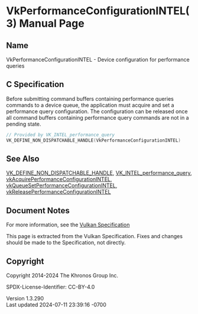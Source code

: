 # VkPerformanceConfigurationINTEL(3) Manual Page

## Name

VkPerformanceConfigurationINTEL - Device configuration for performance
queries



## <a href="#_c_specification" class="anchor"></a>C Specification

Before submitting command buffers containing performance queries
commands to a device queue, the application must acquire and set a
performance query configuration. The configuration can be released once
all command buffers containing performance query commands are not in a
pending state.

``` c
// Provided by VK_INTEL_performance_query
VK_DEFINE_NON_DISPATCHABLE_HANDLE(VkPerformanceConfigurationINTEL)
```

## <a href="#_see_also" class="anchor"></a>See Also

[VK_DEFINE_NON_DISPATCHABLE_HANDLE](https://registry.khronos.org/vulkan/specs/1.3-extensions/man/html/VK_DEFINE_NON_DISPATCHABLE_HANDLE.html),
[VK_INTEL_performance_query](https://registry.khronos.org/vulkan/specs/1.3-extensions/man/html/VK_INTEL_performance_query.html),
[vkAcquirePerformanceConfigurationINTEL](https://registry.khronos.org/vulkan/specs/1.3-extensions/man/html/vkAcquirePerformanceConfigurationINTEL.html),
[vkQueueSetPerformanceConfigurationINTEL](https://registry.khronos.org/vulkan/specs/1.3-extensions/man/html/vkQueueSetPerformanceConfigurationINTEL.html),
[vkReleasePerformanceConfigurationINTEL](https://registry.khronos.org/vulkan/specs/1.3-extensions/man/html/vkReleasePerformanceConfigurationINTEL.html)

## <a href="#_document_notes" class="anchor"></a>Document Notes

For more information, see the <a
href="https://registry.khronos.org/vulkan/specs/1.3-extensions/html/vkspec.html#VkPerformanceConfigurationINTEL"
target="_blank" rel="noopener">Vulkan Specification</a>

This page is extracted from the Vulkan Specification. Fixes and changes
should be made to the Specification, not directly.

## <a href="#_copyright" class="anchor"></a>Copyright

Copyright 2014-2024 The Khronos Group Inc.

SPDX-License-Identifier: CC-BY-4.0

Version 1.3.290  
Last updated 2024-07-11 23:39:16 -0700

